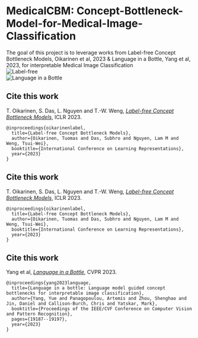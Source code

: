 # MedicalCBM: Concept-Bottleneck-Model-for-Medical-Image-Classification
The goal of this project is to leverage works from Label-free Concept Bottleneck Models, Oikarinen et al, 2023 &amp; Language in a Bottle, Yang et al, 2023, for interpretable Medical Image Classification <br>
![Label-free](https://github.com/Wazhee/MedicalCBM-Concept-Bottleneck-Model-for-Medical-Image-Classification/assets/34732790/f3c129f6-4601-4a1a-8372-0eabeac7c944)<br>
![Language in a Bottle](https://github.com/Wazhee/MedicalCBM-Concept-Bottleneck-Model-for-Medical-Image-Classification/assets/34732790/0958596c-b805-46dc-8202-bafaf08c4383)


## Cite this work
T. Oikarinen, S. Das, L. Nguyen and T.-W. Weng, [*Label-free Concept Bottleneck Models*](https://openreview.net/pdf?id=FlCg47MNvBA), ICLR 2023.

```
@inproceedings{oikarinenlabel,
  title={Label-free Concept Bottleneck Models},
  author={Oikarinen, Tuomas and Das, Subhro and Nguyen, Lam M and Weng, Tsui-Wei},
  booktitle={International Conference on Learning Representations},
  year={2023}
}
```
## Cite this work
T. Oikarinen, S. Das, L. Nguyen and T.-W. Weng, [*Label-free Concept Bottleneck Models*](https://openreview.net/pdf?id=FlCg47MNvBA), ICLR 2023.

```
@inproceedings{oikarinenlabel,
  title={Label-free Concept Bottleneck Models},
  author={Oikarinen, Tuomas and Das, Subhro and Nguyen, Lam M and Weng, Tsui-Wei},
  booktitle={International Conference on Learning Representations},
  year={2023}
}
```

## Cite this work
Yang et al, [*Language in a Bottle*](https://arxiv.org/abs/2211.11158), CVPR 2023.
```
@inproceedings{yang2023language,
  title={Language in a bottle: Language model guided concept bottlenecks for interpretable image classification},
  author={Yang, Yue and Panagopoulou, Artemis and Zhou, Shenghao and Jin, Daniel and Callison-Burch, Chris and Yatskar, Mark},
  booktitle={Proceedings of the IEEE/CVF Conference on Computer Vision and Pattern Recognition},
  pages={19187--19197},
  year={2023}
}
```
